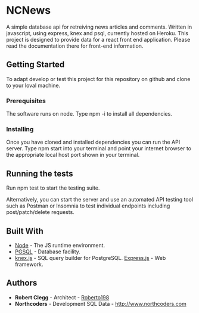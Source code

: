 # NCNews

A simple database api for retreiving news articles and comments. Written in javascript, using express, knex and psql, currently hosted on Heroku. This project is designed to provide data for a react front end application. Please read the documentation there for front-end information.

## Getting Started

To adapt develop or test this project for this repository on github and clone to your loval machine.

### Prerequisites

The software runs on node. Type npm -i to install all dependencies.

### Installing

Once you have cloned and installed dependencies you can run the API server. Type npm start into your terminal and point your internet browser to the appropriate local host port shown in your terminal.

## Running the tests

Run npm test to start the testing suite.

Alternatively, you can start the server and use an automated API testing tool such as Postman or Insomnia to test individual endpoints including post/patch/delete requests.

## Built With

-   [Node](https://nodejs.org/en/) - The JS runtime environment.
-   [PGSQL](https://www.postgresql.org/) - Database facility.
-   [knex.js](https://knexjs.org/) - SQL query builder for PostgreSQL.
    [Express.js](https://expressjs.com/) - Web framework.

## Authors

-   **Robert Clegg** - Architect - [Roberto198](https://github.com/Roberto198)
-   **Northcoders** - Development SQL Data - http://www.northcoders.com
